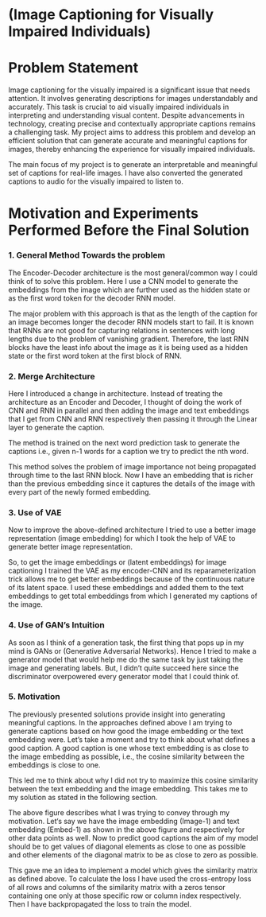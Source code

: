 # (Image Captioning for Visually Impaired Individuals)

# Problem Statement
Image captioning for the visually impaired is a significant issue that needs attention. It involves generating descriptions for images understandably and accurately. This task is crucial to aid visually impaired individuals in interpreting and understanding visual content. Despite advancements in technology, creating precise and contextually appropriate captions remains a challenging task. My project aims to address this problem and develop an efficient solution that can generate accurate and meaningful captions for images, thereby enhancing the experience for visually impaired individuals.

The main focus of my project is to generate an interpretable and meaningful set of captions for real-life images. I have also converted the generated captions to audio for the visually impaired to listen to.

# Motivation and Experiments Performed Before the Final Solution
### 1. General Method Towards the problem
The Encoder-Decoder architecture is the most general/common way I could think of to solve this problem. Here I use a CNN model to generate the embeddings from the image which are further used as the hidden state or as the first word token for the decoder RNN model.

The major problem with this approach is that as the length of the caption for an image becomes longer the decoder RNN models start to fail. It is known that RNNs are not good for capturing relations in sentences with long lengths due to the problem of vanishing gradient. Therefore, the last RNN blocks have the least info about the image as it is being used as a hidden state or the first word token at the first block of RNN.

### 2. Merge Architecture
Here I introduced a change in architecture. Instead of treating the architecture as an Encoder and Decoder, I thought of doing the work of CNN and RNN in parallel and then adding the image and text embeddings that I get from CNN and RNN respectively then passing it through the Linear layer to generate the caption.

The method is trained on the next word prediction task to generate the captions i.e., given n-1 words for a caption we try to predict the nth word.

This method solves the problem of image importance not being propagated through time to the last RNN block. Now I have an embedding that is richer than the previous embedding since it captures the details of the image with every part of the newly formed embedding.

### 3. Use of VAE
Now to improve the above-defined architecture I tried to use a better image representation (image embedding) for which I took the help of VAE to generate better image representation.

So, to get the image embeddings or (latent embeddings) for image captioning I trained the VAE as my encoder-CNN and its reparameterization trick allows me to get better embeddings because of the continuous nature of its latent space. I used these embeddings and added them to the text embeddings to get total embeddings from which I generated my captions of the image.

### 4. Use of GAN’s Intuition
As soon as I think of a generation task, the first thing that pops up in my mind is GANs or (Generative Adversarial Networks). Hence I tried to make a generator model that would help me do the same task by just taking the image and generating labels. But, I didn’t quite succeed here since the discriminator overpowered every generator model that I could think of.

### 5. Motivation
The previously presented solutions provide insight into generating meaningful captions. In the approaches defined above I am trying to generate captions based on how good the image embedding or the text embedding were. Let’s take a moment and try to think about what defines a good caption. A good caption is one whose text embedding is as close to the image embedding as possible, i.e., the cosine similarity between the embeddings is close to one.

This led me to think about why I did not try to maximize this cosine similarity between the text embedding and the image embedding. This takes me to my solution as stated in the following section.

The above figure describes what I was trying to convey through my motivation. Let‘s say we have the image embedding (Image-1) and text embedding (Embed-1) as shown in the above figure and respectively for other data points as well. Now to predict good captions the aim of my model should be to get values of diagonal elements as close to one as possible and other elements of the diagonal matrix to be as close to zero as possible.

This gave me an idea to implement a model which gives the similarity matrix as defined above. To calculate the loss I have used the cross-entropy loss of all rows and columns of the similarity matrix with a zeros tensor containing one only at those specific row or column index respectively. Then I have backpropagated the loss to train the model.
